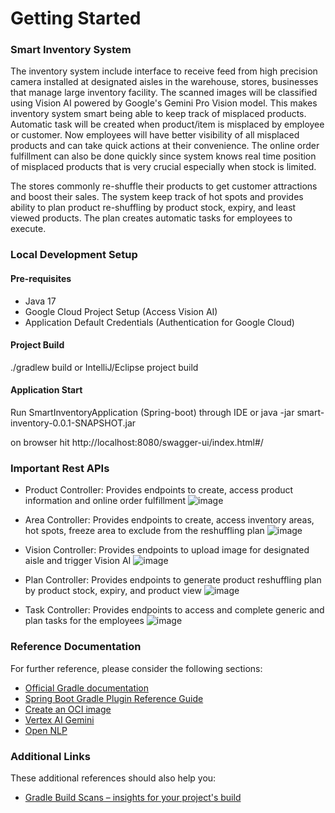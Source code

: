 # Getting Started

### Smart Inventory System

The inventory system include interface to receive feed from high precision camera installed at designated aisles in the warehouse, stores, businesses that manage large inventory facility. The scanned images will be classified using Vision AI powered by Google's Gemini Pro Vision model. This makes inventory system smart being able to keep track of misplaced products. Automatic task will be created when product/item is misplaced by employee or customer. Now employees will have better visibility of all misplaced products and can take quick actions at their convenience. The online order fulfillment can also be done quickly since system knows real time position of misplaced products that is very crucial especially when stock is limited.

The stores commonly re-shuffle their products to get customer attractions and boost their sales. The system keep track of hot spots and provides ability to plan product re-shuffling by product stock, expiry, and least viewed products. The plan creates automatic tasks for employees to execute.

### Local Development Setup

#### Pre-requisites

* Java 17
* Google Cloud Project Setup (Access Vision AI)
* Application Default Credentials (Authentication for Google Cloud)

#### Project Build
./gradlew build or IntelliJ/Eclipse project build

#### Application Start
Run SmartInventoryApplication (Spring-boot) through IDE or java -jar smart-inventory-0.0.1-SNAPSHOT.jar

on browser hit http://localhost:8080/swagger-ui/index.html#/

### Important Rest APIs

* Product Controller: Provides endpoints to create, access product information and online order fulfillment
![image](https://github.com/sudhu678/smart-inventory/assets/28265483/f9a61176-7d6b-4c82-9b52-e1be01b8ce62)

* Area Controller: Provides endpoints to create, access inventory areas, hot spots, freeze area to exclude from the reshuffling plan
![image](https://github.com/sudhu678/smart-inventory/assets/28265483/340d8904-9120-4f6b-b7f6-b5e7fb1b9f7a)

* Vision Controller: Provides endpoints to upload image for designated aisle and trigger Vision AI
![image](https://github.com/sudhu678/smart-inventory/assets/28265483/b67e90b7-4190-4bfc-a599-afe6871a0985)

* Plan Controller: Provides endpoints to generate product reshuffling plan by product stock, expiry, and product view
![image](https://github.com/sudhu678/smart-inventory/assets/28265483/f45d4c0b-fe08-4989-b573-71626e040412)

* Task Controller: Provides endpoints to access and complete generic and plan tasks for the employees
![image](https://github.com/sudhu678/smart-inventory/assets/28265483/6e958bfd-5866-4411-9ec9-cf80afecb8ed)


### Reference Documentation

For further reference, please consider the following sections:

* [Official Gradle documentation](https://docs.gradle.org)
* [Spring Boot Gradle Plugin Reference Guide](https://docs.spring.io/spring-boot/docs/3.2.5/gradle-plugin/reference/html/)
* [Create an OCI image](https://docs.spring.io/spring-boot/docs/3.2.5/gradle-plugin/reference/html/#build-image)
* [Vertex AI Gemini](https://docs.spring.io/spring-ai/reference/api/clients/vertexai-gemini-chat.html)
* [Open NLP](https://manual.openlp.org/)

### Additional Links

These additional references should also help you:

* [Gradle Build Scans – insights for your project's build](https://scans.gradle.com#gradle)

